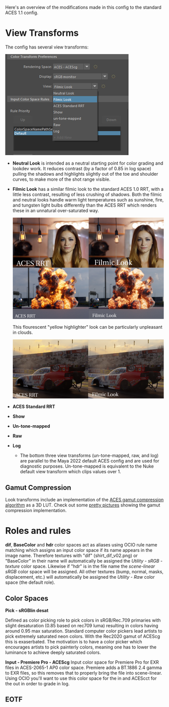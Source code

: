 Here's an overview of the modifications made in this config to the standard ACES 1.1 config.

# View Transforms
  
The config has several view transforms:
  
  ![view](https://github.com/sharktacos/OpenColorIO-configs/blob/main/docs/img/viewTransforms.jpg)

- **Neutral Look**
   is intended as a neutral starting point for color grading and lookdev work. It reduces contrast (by a factor of 0.85 in log space) pulling the shadows and highlights slightly out of the toe and shoulder curves, to make more of the shot range visible. 
   
- **Filmic Look**
   has a similar filmic look to the standard ACES 1.0 RRT, with a little less contrast, resulting of less crushing of shadows. 
   Both the filmic and neutral looks handle warm light temperatures such as sunshine, fire, and tungsten light bulbs differently than the ACES RRT which renders these in an unnatural over-saturated way. 
   
   ![light](https://github.com/sharktacos/OpenColorIO-configs/blob/main/docs/img/yellow.jpg)
   
   This flourescent "yellow highlighter" look can be particularly unpleasant in clouds.
   
   ![clouds](https://github.com/sharktacos/OpenColorIO-configs/blob/main/docs/img/clouds.png)
   
- **ACES Standard RRT**
- **Show**
- **Un-tone-mapped**
- **Raw**
- **Log**
   - The bottom three view transforms (un-tone-mapped, raw, and log) are parallel to the Maya 2022 default ACES config and are used for diagnostic purposes. Un-tone-mapped is equivalent to the Nuke default view transform which clips values over 1.


  

  
## Gamut Compression

Look transforms include an implementation of the <a href="https://github.com/ampas/aces-vwg-gamut-mapping-2020">ACES gamut compression algorithm</a> as a 3D LUT. Check out some <a href="https://github.com/sharktacos/OpenColorIO-configs/blob/main/docs/gamut.md">pretty pictures</a> showing the gamut compression implementation.<p>
  
# Roles and rules 
**dif**, **BaseColor** and **hdr** color spaces act as aliases using OCIO rule name matching which assigns an input color space if its name appears in the image name. Therefore textures with "dif" (shirt_dif_v02.png) or "BaseColor" in their name will automatically be assigned the *Utility - sRGB - texture* color space. Likewise if "hdr" is in the file name the *scene-linear sRGB* color space will be assigned. All other textures (bump, normal, masks, displacement, etc.) will automatically be assigned the *Utility - Raw* color space (the default role).<p> 
  
## Color Spaces
**Pick - sRGBlin desat**
  
Defined as color picking role to pick colors in sRGB/Rec.709 primaries with slight desaturation (0.85 based on rec709 luma) resulting in colors having around 0.95 max saturation. Standard computer color pickers lead artists to pick extremely saturated neon colors. With the Rec2020 gamut of ACEScg this is exaserbated. The motivation is to have a color picker which encourages artists to pick painterly colors, meaning one has to lower the luminance to achieve deeply saturated colors.<p>

**Input - Premiere Pro - ACEScg**
Input color space for Premiere Pro for EXR files in ACES-2065-1 AP0 color space. Premiere adds a BT.1886 2.4 gamma to EXR files, so this removes that to properly bring the file into scene-linear. Using OCIO you'll want to use this color space for the in and ACEScct for the out in order to grade in log.  

## EOTF
  




